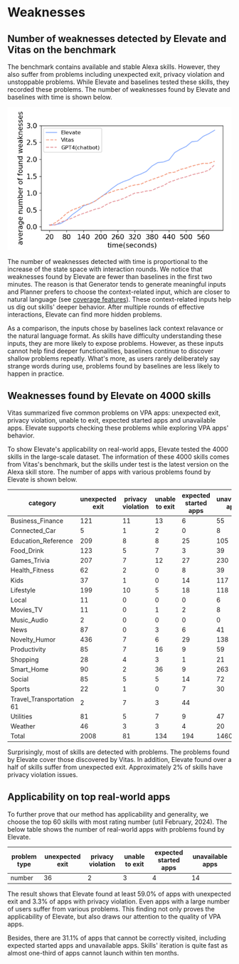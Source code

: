 # Weaknesses

## Number of weaknesses detected by Elevate and Vitas on the benchmark
The benchmark contains available and stable Alexa skills.
However, they also suffer from problems including unexpected exit, privacy violation and unstoppable problems.
While Elevate and baselines tested these skills, they recorded these problems.
The number of weaknesses found by Elevate and baselines with time is shown below.

![路径](figure/fse1_weakness_vs_time.png)

The number of weaknesses detected with time is proportional to the increase of the state space with interaction rounds.
We notice that weaknesses found by Elevate are fewer than baselines in the first two minutes.
The reason is that Generator tends to generate meaningful inputs and Planner prefers to choose the context-related input, which are closer to natural language (see [coverage features](coverage.md#analyze-the-feature-of-state-space-achieved-by-elevate-vitas-and-manual-testing)).
These context-related inputs help us dig out skills' deeper behavior.
After multiple rounds of effective interactions, Elevate can find more hidden problems.

As a comparison, the inputs chose by baselines lack context relavance or the natural language format.
As skills have difficulty understanding these inputs, they are more likely to expose problems.
However, as these inputs cannot help find deeper functionalities, baselines continue to discover shallow problems repeatly.
What's more, as users rarely deliberately say strange words during use, problems found by baselines are less likely to happen in practice.


## Weaknesses found by Elevate on 4000 skills

Vitas summarized five common problems on VPA apps: unexpected exit, privacy violation, unable to exit, expected started apps and unavailable apps.
Elevate supports checking these problems while exploring VPA apps' behavior.

To show Elevate's applicability on real-world apps, Elevate tested the 4000 skills in the large-scale dataset.
The information of these 4000 skills comes from Vitas's benchmark, but the skills under test is the latest version on the Alexa skill store.
The number of apps with various problems found by Elevate is shown below.

| category | unexpected exit | privacy violation | unable to exit | expected started apps | unavailable apps |
| ---- | ---- | ---- | ---- | ---- | ---- |
| Business_Finance |121 | 11 | 13 | 6 | 55 |
| Connected_Car | 5 | 1 | 2 | 0 | 8 | 
| Education_Reference | 209 | 8 | 8 | 25 | 105 | 
| Food_Drink | 123 | 5 | 7 | 3 | 39 | 
| Games_Trivia | 207 | 7 | 12 | 27 | 230 | 
| Health_Fitness | 62 | 2 | 0 | 8 | 39 | 
| Kids | 37 | 1 | 0 | 14 | 117 | 
| Lifestyle | 199 | 10 | 5 | 18 | 118 | 
| Local | 11 | 0 | 0 | 0 | 6 | 
| Movies_TV | 11 | 0 | 1 | 2 | 8 | 
| Music_Audio | 2 | 0 | 0 | 0 | 0 | 
| News | 87 | 0 | 3 | 6 | 41 | 
| Novelty_Humor | 436 | 7 | 6 | 29 | 138 | 
| Productivity | 85 | 7 | 16 | 9 | 59 | 
| Shopping | 28 | 4 | 3 | 1 | 21 | 
| Smart_Home | 90 | 2 | 36 | 9 | 263 | 
| Social | 85 | 5 | 5 | 14 | 72 | 
| Sports | 22 | 1 | 0 | 7 | 30 | 
| Travel_Transportation  61 | 2 | 7 | 3 | 44 | 
| Utilities | 81 | 5 | 7 | 9 | 47 | 
| Weather | 46 | 3 | 3 | 4 | 20 | 
| Total | 2008 | 81 | 134 | 194 | 1460 | 


Surprisingly, most of skills are detected with problems.
The problems found by Elevate cover those discovered by Vitas.
In addition, Elevate found over a half of skills suffer from unexpected exit.
Approximately 2% of skills have privacy violation issues.

## Applicability on top real-world apps
To further prove that our method has applicability and generality, we choose the top 60 skills with most rating number (util February, 2024).
The below table shows the number of real-world apps with problems found by Elevate.


| problem type |unexpected exit | privacy violation | unable to exit | expected started apps | unavailable apps |
| ---- | ---- | ---- | ---- | ---- | ---- |
| number | 36 | 2 | 3 | 4 | 14 | 

The result shows that Elevate found at least 59.0% of apps with unexpected exit and 3.3% of apps with privacy violation.
Even apps with a large number of users suffer from various problems.
This finding not only proves the applicability of Elevate, but also draws our attention to the quality of VPA apps.

Besides, there are 31.1% of apps that cannot be correctly visited, including expected started apps and unavailable apps.
Skills' iteration is quite fast as almost one-third of apps cannot launch within ten months.